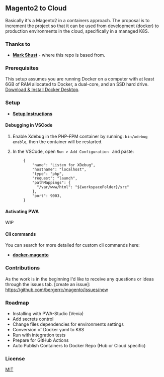 ## Magento2 to Cloud

Basically it's a Magento2 in a containers approach. The proposal is to increment the project so that it can be used from development (docker) to production environments in the cloud, specifically in a managed K8S.

### Thanks to
 - [**Mark Shust**](https://github.com/markshust) - where this repo is based from.

### Prerequisites

This setup assumes you are running Docker on a computer with at least 6GB of RAM allocated to Docker, a dual-core, and an SSD hard drive. [Download & Install Docker Desktop](https://www.docker.com/products/docker-desktop).

### Setup

- [**Setup Instructions**](https://github.com/bergerrc/magento/blob/master/SETUP.md) 

#### Debugging in VSCode

1.  Enable Xdebug in the PHP-FPM container by running: `bin/xdebug enable`, then the container will be restarted.

2.  In the VSCode, open `Run > Add Configuration ` and paste:
```
        {
            "name": "Listen for XDebug",
            "hostname": "localhost",
            "type": "php",
            "request": "launch",
            "pathMappings": {
              "/var/www/html": "${workspaceFolder}/src"
            },
            "port": 9003,
        }
```
#### Activating PWA

WIP

#### Cli commands

You can search for more detailed for custom cli commands here:

- [**docker-magento**](https://github.com/bergerrc/docker-magento)

### Contributions

As the work is in the beginning I'd like to receive any questions or ideas through the issues tab.
[create an issue]: https://github.com/bergerrc/magento/issues/new

### Roadmap

 - Installing with PWA-Studio (Venia)
 - Add secrets control
 - Change files dependencies for environments settings
 - Conversion of Docker yaml to K8S
 - Run with integration tests
 - Prepare for GitHub Actions
 - Auto Publish Containers to Docker Repo (Hub or Cloud specific)

### License

[MIT](https://opensource.org/licenses/MIT)